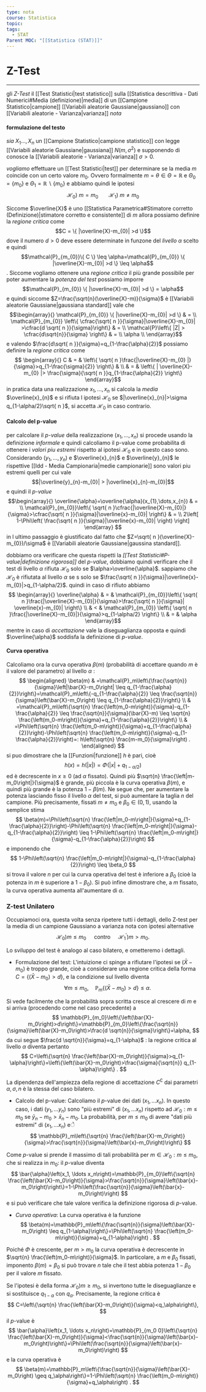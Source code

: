 ```yaml
---
type: nota
course: Statistica
topic: 
tags:
  - STAT
Parent MOC: "[[Statistica (STAT)]]"
---
```

# Z-Test
---
gli _Z-Test_  il [[Test Statistici|test statistico]] sulla [[Statistica descrittiva - Dati Numerici#Media (definizione)|media]] di un [[Campione Statistico|campione]] [[Variabili aleatorie Gaussiane|gaussiano]] con [[Variabili aleatorie - Varianza|varianza]] _nota_ 



#### formulazione del testo
_sia_ $X_1\dots,X_{n}$ un [[Campione Statistico|campione statistico]] con legge [[Variabili aleatorie Gaussiane|gaussiana]] $N(m,\sigma^{2})$ e supponendo di conosce la [[Variabili aleatorie - Varianza|varianza]] $\sigma>0$. 

_vogliamo_ effettuare un [[Test Statistici|test]] per determinare se la media $m$ coincide con un certo valore $m_{0}$. Ovvero formalmente $m=\theta \in \Theta=\mathbb{R}$ e $\Theta_{0}=\{ m_{0} \}$ e $\Theta_{1}=\mathbb{R} \backslash \{ m_{0} \}$ 
e abbiamo quindi le ipotesi $$\mathcal{H}_{0})\ m=m_{0} \ \ \ \ \ \ \ \mathcal{H}_{1})\ m \not = m_{0}$$



Siccome $\overline{X}$ è uno [[Statistica Parametrica#Stimatore corretto (Definizione)|stimatore corretto e consistente]] di $m$ allora possiamo definire la _regione critica_ come $$C = \{ |\overline{X}-m_{0}| >d \}$$dove il numero $d>0$ deve essere determinate in funzone del _livello_ $\alpha$  scelto e quindi $$\mathcal{P}_{m_{0}}\{ C \} \leq \alpha=\mathcal{P}_{m_{0}} \{ |\overline{X}-m_{0}| >d \} \leq \alpha$$. Siccome vogliamo ottenere una _regione critica_ il più grande possibile per poter aumentare la _potenza del test_  possiamo imporre $$\mathcal{P}_{m_{0}} \{ |\overline{X}-m_{0}| >d \} = \alpha$$e quindi siccome $Z=\frac{\sqrt{n}(\overline{X}-m)}{\sigma}$ è [[Variabili aleatorie Gaussiane|gaussiana standard]] vale che $$\begin{array}{}
\mathcal{P}_{m_{0}} \{ |\overline{X}-m_{0}| >d \} &  = \\
 \mathcal{P}_{m_{0}} \left\{  \cfrac{\sqrt{ n }}{\sigma}|\overline{X}-m_{0}| >\cfrac{d  \sqrt{ n  }}{\sigma}\right\} & = \\
\mathcal{P}\left\{  |Z| > \cfrac{d\sqrt{n}}{\sigma} \right\} & = \\
\alpha \\
\end{array}$$ e valendo $\frac{d\sqrt{ n }}{\sigma}=q_{1-\frac{\alpha}{2}}$ possiamo definire la _regione critica_ come $$
\begin{array}{}
C & = & \left\{  \sqrt{ n }\frac{|\overline{X}-m_{0} |}{\sigma}>q_{1-\frac{\sigma}{2}}  \right\} & \\ & =    & 
\left\{  | \overline{X}-m_{0} |> \frac{\sigma}{\sqrt{ n }}q_{1-\frac{\alpha}{2}}  \right\}
\end{array}$$
in pratica data una realizzazione $x_{1},\dots, x_{n}$ si calcola la _media_ $\overline{x}_{n}$ e si rifiuta l ipotesi $\mathcal{H}_{0}$ se $|\overline{x}_{n}|>\sigma q_{1-\alpha/2}\sqrt{ n }$, si accetta $\mathcal{H}_{0}$ in caso contrario.



#### Calcolo del p-value
per calcolare il _p-value_ della realizzazione $(x_{1},\dots,x_{n})$ si procede usando la definizione _informale_ e quindi calcoliamo il p-value come probabilita di ottenere i _valori piu estremi_ rispetto al ipotesi $\mathcal{H}_{0}$ e in questo caso sono.
Considerando $(y_{1},\dots,y_{n})$ e $\overline{x}_{n}$ e $\overline{y}_{n}$ le rispettive [[Idd - Media Campionaria|medie campionarie]] sono valori piu estremi quelli per cui vale $$|\overline{y}_{n}-m_{0}| > |\overline{x}_{n}-m_{0}|$$  e quindi il _p-value_ $$\begin{array}{}
\overline{\alpha}=\overline{\alpha}(x_{1},\dots,x_{n}) & = \\
\mathcal{P}_{m_{0}}\left\{ \sqrt{ n }\cfrac{|\overline{X}-m_{0}|}{\sigma}>\cfrac{\sqrt{ n }}{\sigma}|\overline{x}-m_{0}|   \right\} & = \\
2\left[ 1-\Phi\left( \frac{\sqrt{ n }}{\sigma}|\overline{x}-m_{0}| \right) \right]
\end{array}
$$
in l ultimo passaggio è giustificato dal fatto che $Z=\sqrt{ n }(\overline{X}-m_{0})/\sigma$ è [[Variabili aleatorie Gaussiane|gaussina standard]].

dobbiamo ora verificare che questa rispetti la _[[Test Statistici#P-value|definizione rigorosa]]_ del _p-value_, dobbiamo quindi verificare che il test di livello $\alpha$ rifiuta $\mathcal{H}_{0}$ solo se $\alpha>\overline{\alpha}$. 
sappiamo che $\mathcal{H}_{0}$ è rifiutata al livello $\alpha$ se s solo se $\frac{\sqrt{ n }}{\sigma}|\overline{x}-m_{0}|>q_{1-\alpha/2}$. quindi in caso di rifiuto abbiamo $$ \begin{array}{}
\overline{\alpha} & = & \mathcal{P}_{m_{0}}\left\{  \sqrt{ n }\frac{|\overline{X}-m_{0}|}{\sigma}>\frac{\sqrt{ n }}{\sigma}| \overline{x}-m_{0}|  \right\} \\
 &  < & \mathcal{P}_{m_{0}} \left\{  \sqrt{ n }\frac{|\overline{X}-m_{0}|}{\sigma}>q_{1-\alpha/2}  \right\}  \\
	 & = & \alpha
\end{array}$$
mentre in caso di _accettazione_ vale la diseguaglianza opposta e quindi $\overline{\alpha}$ soddisfa la definizione di _p-value_.

#### Curva operativa
Calcoliamo ora la curva operativa $\beta(m)$ (probabilità di accettare quando $m$ è il valore del parametro) al livello $\alpha$ :
$$
\begin{aligned}
\beta(m) & =\mathcal{P}_m\left\{\frac{\sqrt{n}}{\sigma}\left|\bar{X}-m_0\right| \leq q_{1-\frac{\alpha}{2}}\right\}=\mathcal{P}_m\left\{-q_{1-\frac{\alpha}{2}} \leq \frac{\sqrt{n}}{\sigma}\left(\bar{X}-m_0\right) \leq q_{1-\frac{\alpha}{2}}\right\} \\
& =\mathcal{P}_m\left\{\sqrt{n} \frac{\left(m_0-m\right)}{\sigma}-q_{1-\frac{\alpha}{2}} \leq \frac{\sqrt{n}}{\sigma}(\bar{X}-m) \leq \sqrt{n} \frac{\left(m_0-m\right)}{\sigma}+q_{1-\frac{\alpha}{2}}\right\} \\
& =\Phi\left(\sqrt{n} \frac{\left(m_0-m\right)}{\sigma}+q_{1-\frac{\alpha}{2}}\right)-\Phi\left(\sqrt{n} \frac{\left(m_0-m\right)}{\sigma}-q_{1-\frac{\alpha}{2}}\right)=: h\left(\sqrt{n} \frac{m-m_0}{\sigma}\right) .
\end{aligned}
$$ si puo dimostrare che la [[Funzioni|funzione]] $h$ è pari, cioè $$h(x)=h(|x|)= \Phi(|x|+q_{1-\alpha/2})$$
ed è decrescente in $x \geq 0$ (ad $\alpha$ fissato). Quindi più $\sqrt{n} \frac{\left|m-m_0\right|}{\sigma}$ è grande, più piccola è la curva operativa $\beta(m)$, e quindi più grande è la potenza $1-\beta(m)$. Ne segue che, per aumentare la potenza lasciando fisso il livello $\alpha$ del test, si può aumentare la taglia $n$ del campione. Più precisamente, fissati $m \neq m_0$ e $\beta_0 \in(0,1)$, usando la semplice stima
$$
\beta(m)=\Phi\left(\sqrt{n} \frac{\left|m_0-m\right|}{\sigma}+q_{1-\frac{\alpha}{2}}\right)-\Phi\left(\sqrt{n} \frac{\left|m_0-m\right|}{\sigma}-q_{1-\frac{\alpha}{2}}\right) \leq 1-\Phi\left(\sqrt{n} \frac{\left|m_0-m\right|}{\sigma}-q_{1-\frac{\alpha}{2}}\right)
$$
e imponendo che
$$
1-\Phi\left(\sqrt{n} \frac{\left|m_0-m\right|}{\sigma}-q_{1-\frac{\alpha}{2}}\right) \leq \beta_0
$$
si trova il valore $n$ per cui la curva operativa del test è inferiore a $\beta_0$ (cioè la potenza in $m$ è superiore a $\left.1-\beta_0\right)$. Si può infine dimostrare che, a $m$ fissato, la curva operativa aumenta all'aumentare di $\alpha$.


### Z-test Unilatero
Occupiamoci ora, questa volta senza ripetere tutti i dettagli, dello Z-test per la media di un campione Gaussiano a varianza nota con ipotesi alternative
$$
\left.\left.\mathscr{H}_0\right) m \leq m_0 \quad \text { contro } \quad \mathscr{H}_1^{\prime}\right) m>m_0 .
$$

Lo sviluppo del test è analogo al caso bilatero, e ometteremo i dettagli.
- Formulazione del test: L'intuizione ci spinge a rifiutare l'ipotesi se $\left(\bar{X}-m_0\right)$ è troppo grande, cioè a considerare una regione critica della forma $C=\left\{\left(\bar{X}-m_0\right)>d\right\}$, e la condizione sul livello diventa
$$
\forall m \leq m_0, \quad \mathbb{P}_m\left\{\left(\bar{X}-m_0\right)>d\right\} \leq \alpha .
$$

Si vede facilmente che la probabilità sopra scritta cresce al crescere di $m$ e si arriva (procedendo come nel caso precedente) a
$$
\mathbb{P}_{m_0}\left\{\left(\bar{X}-m_0\right)>d\right\}=\mathbb{P}_{m_0}\left\{\frac{\sqrt{n}}{\sigma}\left(\bar{X}-m_0\right)>\frac{d \sqrt{n}}{\sigma}\right\}=\alpha,
$$
da cui segue $\frac{d \sqrt{n}}{\sigma}=q_{1-\alpha}$ : la regione critica al livello $\alpha$ diventa pertanto
$$
C=\left\{\sqrt{n} \frac{\left(\bar{X}-m_0\right)}{\sigma}>q_{1-\alpha}\right\}=\left\{\left(\bar{X}-m_0\right)>\frac{\sigma}{\sqrt{n}} q_{1-\alpha}\right\} .
$$

La dipendenza dell'ampiezza della regione di accettazione $C^{\complement}$ dai parametri $\alpha, \sigma, n$ è la stessa del caso bilatero.
- Calcolo del p-value: Calcoliamo il $p$-value dei dati $\left(x_1, \ldots x_n\right)$. In questo caso, $\mathrm{i}$ dati $\left(y_1, \ldots y_n\right)$ sono "più estremi" di $\left(x_1, \ldots x_n\right)$ rispetto ad $\mathscr{H}_0: m \leq m_0$ se $\bar{y}_n-m_0>\bar{x}_n-m_0$. La probabilità, per $m \leq m_0$ di avere "dati più estremi" di $\left(x_1, \ldots x_n\right)$ eे
$$
\mathbb{P}_m\left\{\sqrt{n} \frac{\left(\bar{X}-m_0\right)}{\sigma}>\frac{\sqrt{n}}{\sigma}\left(\bar{x}-m_0\right)\right\}
$$

Come $p$-value si prende il massimo di tali probabilità per $m \in \mathscr{H}_0: m \leq m_0$, che si realizza in $m_0:$ il $p$-value diventa
$$
\bar{\alpha}\left(x_1, \ldots x_n\right)=\mathbb{P}_{m_0}\left\{\sqrt{n} \frac{\left(\bar{X}-m_0\right)}{\sigma}>\frac{\sqrt{n}}{\sigma}\left(\bar{x}-m_0\right)\right\}=1-\Phi\left(\frac{\sqrt{n}}{\sigma}\left(\bar{x}-m_0\right)\right)
$$
e si può verificare che tale valore verifica la definizione rigorosa di $p$-value.

- _Curva operativa_: La curva operativa è la funzione
$$
\beta(m)=\mathbb{P}_m\left\{\frac{\sqrt{n}}{\sigma}\left(\bar{X}-m_0\right) \leq q_{1-\alpha}\right\}=\Phi\left(\sqrt{n} \frac{\left(m_0-m\right)}{\sigma}+q_{1-\alpha}\right) .
$$

Poiché $\Phi$ è crescente, per $m>m_0$ la curva operativa è decrescente in $\sqrt{n} \frac{\left(m_0-m\right)}{\sigma}$. In particolare, a $m$ e $\beta_0$ fissati, imponento $\beta(m)=\beta_0$ si può trovare $n$ tale che il test abbia potenza $1-\beta_0$ per il valore $m$ fissato.

Se l'ipotesi è della forma $\left.\mathscr{H}_0\right) m \geq m_0$, si invertono tutte le diseguaglianze e si sostituisce $q_{1-\alpha}$ con $q_\alpha$. Precisamente, la regione critica è
$$
C=\left\{\sqrt{n} \frac{\left(\bar{X}-m_0\right)}{\sigma}<q_\alpha\right\},
$$
il $p$-value è
$$
\bar{\alpha}\left(x_1, \ldots x_n\right)=\mathbb{P}_{m_0 0}\left\{\sqrt{n} \frac{\left(\bar{X}-m_0\right)}{\sigma}<\frac{\sqrt{n}}{\sigma}\left(\bar{x}-m_0\right)\right\}=\Phi\left(\frac{\sqrt{n}}{\sigma}\left(\bar{x}-m_0\right)\right)
$$
e la curva operativa è
$$
\beta(m)=\mathbb{P}_m\left\{\frac{\sqrt{n}}{\sigma}\left(\bar{X}-m_0\right) \geq q_\alpha\right\}=1-\Phi\left(\sqrt{n} \frac{\left(m_0-m\right)}{\sigma}+q_\alpha\right) .
$$